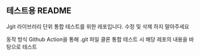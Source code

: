 ## 테스트용 README

Jgit 라이브러리 단위 통합 테스트를 위한 레포입니다.
수정 및 삭제 하지 말아주세요

동작 방식
Github Action을 통해 .git 파일 클론
통합 테스트 시 해당 레포의 내용을 바탕으로 테스트

